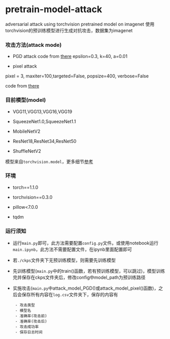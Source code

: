 # pretrain-model-attack
 adversarial attack using torchvision pretrained model on imagenet
使用torchvision的预训练模型进行生成对抗攻击，数据集为imagenet

### 攻击方法(attack mode)

- PGD attack
code from [there](https://github.com/wanglouis49/pytorch-adversarial_box)
epsilon=0.3, k=40, a=0.01

- pixel attack

pixel = 3, maxiter=100,targeted=False, popsize=400, verbose=False

code from [there](https://github.com/DebangLi/one-pixel-attack-pytorch)

### 目前模型(model)

- VGG11,VGG13,VGG16,VGG19

- SqueezeNet1.0,SqueezeNet1.1

- MobileNetV2

- ResNet18,ResNet34,ResNet50

- ShuffleNetV2

模型来自`torchvision.model`，更多细节[参考](https://pytorch.org/docs/stable/torchvision/models.html)

### 环境

- torch==1.1.0

- torchvision==0.3.0

- pillow<7.0.0

- tqdm

### 运行须知

- 运行`main.py`即可，此方法需要配置`config.py`文件。或使用notebook运行`main.ipynb`，此方法不需要配置文件，在ipynb里面配置即可

- 若`./ckps`文件夹下无预训练模型，则需要先训练模型

- 先训练模型(`main.py`中的train()函数，若有预训练模型，可以跳过)，模型训练完并保存在ckps文件夹后，修改config中model_path为预训练路径

- 实施攻击(`main.py`中attack_model_PGD()或attack_model_pixel()函数)，之后会保存所有内容在`log.csv`文件夹下，保存的内容有
       
       - 攻击类型
       - 模型名
       - 准确率(攻击前)
       - 准确率(攻击后)
       - 攻击成功率
       - 保存日志时间
